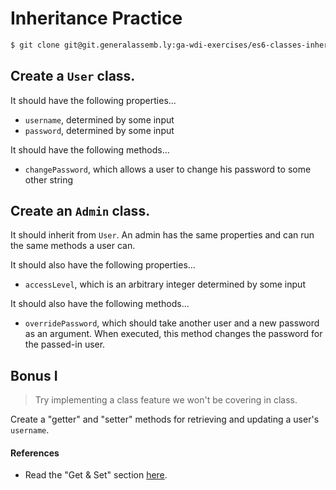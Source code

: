 # Inheritance Practice

```bash
$ git clone git@git.generalassemb.ly:ga-wdi-exercises/es6-classes-inheritance-practice.git
```

## Create a `User` class.

It should have the following properties...
* `username`, determined by some input
* `password`, determined by some input

It should have the following methods...
* `changePassword`, which allows a user to change his password to some other string

## Create an `Admin` class.

It should inherit from `User`. An admin has the same properties and can run the same methods a user can.

It should also have the following properties...
* `accessLevel`, which is an arbitrary integer determined by some input

It should also have the following methods...
* `overridePassword`, which should take another user and a new password as an argument. When executed, this method changes the password for the passed-in user.

## Bonus I

> Try implementing a class feature we won't be covering in class.

Create a "getter" and "setter" methods for retrieving and updating a user's `username`.

#### References

* Read the "Get & Set" section [here](https://coryrylan.com/blog/javascript-es6-class-syntax).

